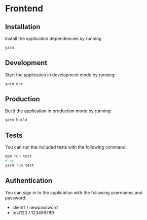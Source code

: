# Frontend

## Installation

Install the application dependencies by running:

```sh
yarn
```

## Development

Start the application in development mode by running:

```sh
yarn dev
```

## Production

Build the application in production mode by running:

```sh
yarn build
```

## Tests

You can run the included tests with the following command:

```sh
npm run test
# or
yarn run test
```

## Authentication

You can sign in to the application with the following usernames and password:

-  client1 / newpassword
-  test123 / 123456789
